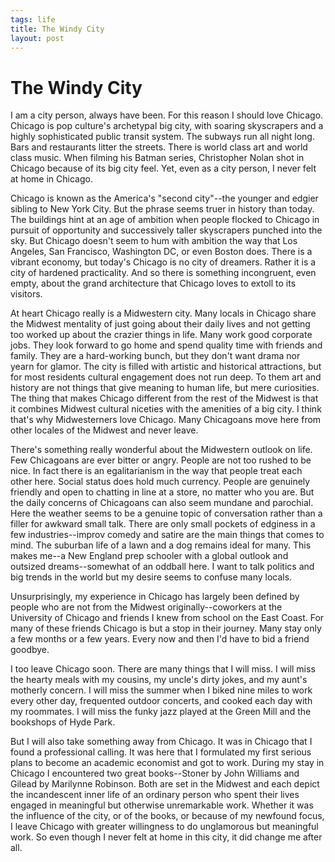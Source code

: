 ```yaml
--- 
tags: life
title: The Windy City
layout: post
---
```


# The Windy City

I am a city person, always have been. For this reason I should love Chicago. Chicago is pop culture's archetypal big city, with soaring skyscrapers and a highly sophisticated public transit system. The subways run all night long. Bars and restaurants litter the streets. There is world class art and world class music. When filming his Batman series, Christopher Nolan shot in Chicago because of its big city feel. Yet, even as a city person, I never felt at home in Chicago. 

Chicago is known as the America's "second city"--the younger and edgier sibling to New York City. But the phrase seems truer in history than today. The buildings hint at an age of ambition when people flocked to Chicago in pursuit of opportunity and successively taller skyscrapers punched into the sky. But Chicago doesn't seem to hum with ambition the way that Los Angeles, San Francisco, Washington DC, or even Boston does. There is a vibrant economy, but today's Chicago is no city of dreamers. Rather it is a city of hardened practicality. And so there is something incongruent, even empty, about the grand architecture that Chicago loves to extoll to its visitors. 

At heart Chicago really is a Midwestern city. Many locals in Chicago share the Midwest mentality of just going about their daily lives and not getting too worked up about the crazier things in life. Many work good corporate jobs. They look forward to go home and spend quality time with friends and family. They are a hard-working bunch, but they don't want drama nor yearn for glamor. The city is filled with artistic and historical attractions, but for most residents cultural engagement does not run deep. To them art and history are not things that give meaning to human life, but mere curiosities. The thing that makes Chicago different from the rest of the Midwest is that it combines Midwest cultural niceties with the amenities of a big city. I think that's why Midwesterners love Chicago. Many Chicagoans move here from other locales of the Midwest and never leave. 

There's something really wonderful about the Midwestern outlook on life. Few Chicagoans are ever bitter or angry. People are not too rushed to be nice. In fact there is an egalitarianism in the way that people treat each other here. Social status does hold much currency. People are genuinely friendly and open to chatting in line at a store, no matter who you are. But the daily concerns of Chicagoans can also seem mundane and parochial. Here the weather seems to be a genuine topic of conversation rather than a filler for awkward small talk. There are only small pockets of edginess in a few industries--improv comedy and satire are the main things that comes to mind. The suburban life of a lawn and a dog remains ideal for many. This makes me--a New England prep schooler with a global outlook and outsized dreams--somewhat of an oddball here. I want to talk politics and big trends in the world but my desire seems to confuse many locals. 

Unsurprisingly, my experience in Chicago has largely been defined by people who are not from the Midwest originally--coworkers at the University of Chicago and friends I knew from school on the East Coast. For many of these friends Chicago is but a stop in their journey. Many stay only a few months or a few years. Every now and then I'd have to bid a friend goodbye. 

I too leave Chicago soon. There are many things that I will miss. I will miss the hearty meals with my cousins, my uncle's dirty jokes, and my aunt's motherly concern. I will miss the summer when I biked nine miles to work every other day, frequented outdoor concerts, and cooked each day with my roommates. I will miss the funky jazz played at the Green Mill and the bookshops of Hyde Park. 

But I will also take something away from Chicago. It was in Chicago that I found a professional calling. It was here that I formulated my first serious plans to become an academic economist and got to work. During my stay in Chicago I encountered two great books--Stoner by John Williams and Gilead by Marilynne Robinson. Both are set in the Midwest and each depict the incandescent inner life of an ordinary person who spent their lives engaged in meaningful but otherwise unremarkable work. Whether it was the influence of the city, or of the books, or because of my newfound focus, I leave Chicago with greater willingness to do unglamorous but meaningful work. So even though I never felt at home in this city, it did change me after all. 
